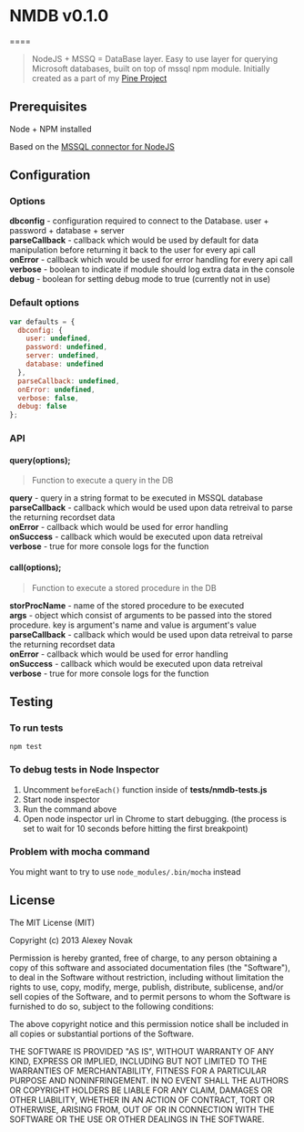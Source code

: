 # NMDB v0.1.0
====

> NodeJS + MSSQ = DataBase layer. Easy to use layer for querying Microsoft databases, built on top of mssql npm module.
> Initially created as a part of my [Pine Project](https://github.com/anvk/Pine)

## Prerequisites

Node + NPM installed

Based on the [MSSQL connector for NodeJS](https://github.com/patriksimek/node-mssql)

## Configuration

### Options

**dbconfig** - configuration required to connect to the Database. user + password + database + server  
**parseCallback** - callback which would be used by default for data manipulation before returning it back to the user for every api call  
**onError** - callback which would be used for error handling for every api call  
**verbose** - boolean to indicate if module should log extra data in the console  
**debug** - boolean for setting debug mode to true (currently not in use)  

### Default options

```javascript
var defaults = {
  dbconfig: {
    user: undefined,
    password: undefined,
    server: undefined,
    database: undefined
  },
  parseCallback: undefined,
  onError: undefined,
  verbose: false,
  debug: false
};
```

### API

#### query(options);

> Function to execute a query in the DB

**query** - query in a string format to be executed in MSSQL database  
**parseCallback** - callback which would be used upon data retreival to parse the returning recordset data  
**onError** - callback which would be used for error handling  
**onSuccess** - callback which would be executed upon data retreival  
**verbose** - true for more console logs for the function  

#### call(options);

> Function to execute a stored procedure in the DB

**storProcName** - name of the stored procedure to be executed  
**args** - object which consist of arguments to be passed into the stored procedure. key is argument's name and value is argument's value  
**parseCallback** - callback which would be used upon data retreival to parse the returning recordset data  
**onError** - callback which would be used for error handling  
**onSuccess** - callback which would be executed upon data retreival  
**verbose** - true for more console logs for the function  

## Testing

### To run tests

```
npm test
```

### To debug tests in Node Inspector

1. Uncomment `beforeEach()` function inside of **tests/nmdb-tests.js**
2. Start node inspector
3. Run the command above
4. Open node inspector url in Chrome to start debugging. (the process is set to wait for 10 seconds before hitting the first breakpoint)

### Problem with mocha command

You might want to try to use `node_modules/.bin/mocha` instead

## License
The MIT License (MIT)

Copyright (c) 2013 Alexey Novak

Permission is hereby granted, free of charge, to any person obtaining a copy of
this software and associated documentation files (the "Software"), to deal in
the Software without restriction, including without limitation the rights to
use, copy, modify, merge, publish, distribute, sublicense, and/or sell copies of
the Software, and to permit persons to whom the Software is furnished to do so,
subject to the following conditions:

The above copyright notice and this permission notice shall be included in all
copies or substantial portions of the Software.

THE SOFTWARE IS PROVIDED "AS IS", WITHOUT WARRANTY OF ANY KIND, EXPRESS OR
IMPLIED, INCLUDING BUT NOT LIMITED TO THE WARRANTIES OF MERCHANTABILITY, FITNESS
FOR A PARTICULAR PURPOSE AND NONINFRINGEMENT. IN NO EVENT SHALL THE AUTHORS OR
COPYRIGHT HOLDERS BE LIABLE FOR ANY CLAIM, DAMAGES OR OTHER LIABILITY, WHETHER
IN AN ACTION OF CONTRACT, TORT OR OTHERWISE, ARISING FROM, OUT OF OR IN
CONNECTION WITH THE SOFTWARE OR THE USE OR OTHER DEALINGS IN THE SOFTWARE.